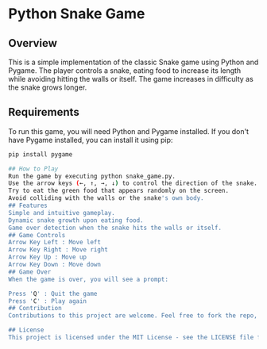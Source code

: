 # Python Snake Game

## Overview
This is a simple implementation of the classic Snake game using Python and Pygame. The player controls a snake, eating food to increase its length while avoiding hitting the walls or itself. The game increases in difficulty as the snake grows longer.

## Requirements
To run this game, you will need Python and Pygame installed. If you don't have Pygame installed, you can install it using pip:

```bash
pip install pygame

## How to Play
Run the game by executing python snake_game.py.
Use the arrow keys (←, ↑, →, ↓) to control the direction of the snake.
Try to eat the green food that appears randomly on the screen.
Avoid colliding with the walls or the snake's own body.
## Features
Simple and intuitive gameplay.
Dynamic snake growth upon eating food.
Game over detection when the snake hits the walls or itself.
## Game Controls
Arrow Key Left : Move left
Arrow Key Right : Move right
Arrow Key Up : Move up
Arrow Key Down : Move down
## Game Over
When the game is over, you will see a prompt:

Press 'Q' : Quit the game
Press 'C' : Play again
## Contribution
Contributions to this project are welcome. Feel free to fork the repo, make improvements, and submit a pull request.

## License
This project is licensed under the MIT License - see the LICENSE file for details.

